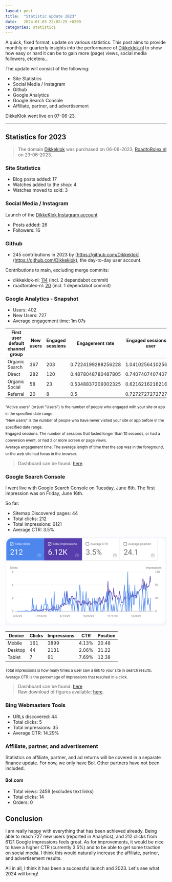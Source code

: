 ```yaml
---
layout: post
title:  "Statistic update 2023"
date:   2024-01-03 22:02:25 +0200
categories: statistics
---
```

A quick, fixed format, update on various statistics. This post aims to provide monthly or quarterly insights into the performance of [Dikkeklok.nl](https://dikkeklok.nl) to show how easy or hard it can be to gain more (page) views, social media followers, etcetera...

The update will consist of the following:
* Site Statistics
* Social Media / Instagram
* Github
* Google Analytics
* Google Search Console
* Affiliate, partner, and advertisement

DikkeKlok went live on 07-06-23.

---

## Statistics for 2023
> The domain [Dikkeklok](https://dikkeklok.nl) was purchased on 06-06-2023, [RoadtoRolex.nl](/) on 23-06-2023. 

### Site Statistics
* Blog posts added: 17
* Watches added to the shop: 4
* Watches moved to sold: 3

### Social Media / Instagram
Launch of the [DikkeKlok Instagram account](https://instagram.com/dikkeklok)
* Posts added: 26
* Followers: 16

### Github
* 245 contributions in 2023 by [https://github.com/Dikkeklok](https://github.com/Dikkeklok), the day-to-day user account.

Contributions to main, excluding merge commits:
* dikkeklok-nl: [114](https://github.com/Dikkeklok/dikkeklok-nl/graphs/contributors?from=2023-01-01&to=2023-12-31&type=c) (incl. 2 dependabot commit)
* roadtorolex-nl: [20](https://github.com/Dikkeklok/roadtorolex-nl/graphs/contributors?from=2023-01-01&to=2023-12-31&type=c) (incl. 1 dependabot commit)

### Google Analytics - Snapshot
* Users: 402
* New Users: 727
* Average engagement time: 1m 07s

| First user default channel group | New users | Engaged sessions | Engagement rate    | Engaged sessions per user | Average engagement time |
|----------------------------------|-----------|------------------|--------------------|---------------------------|-------------------------|
| Organic Search                   | 367       | 203              | 0.7224199288256228 | 1.041025641025641         | 88.43589743589743       |
| Direct                           | 282       | 120              | 0.4878048780487805 | 0.7407407407407407        | 48.888888888888886      |
| Organic Social                   | 58        | 23               | 0.5348837209302325 | 0.6216216216216216        | 28.64864864864865       |
| Referral                         | 20        | 8                | 0.5                | 0.7272727272727273        | 76.18181818181819       |

<sub>
"Active users" (or just "Users") is the number of people who engaged with your site or app in the specified date range.<br>
"New users" is the number of people who have never visited your site or app before in the specified date range.<br>
Engaged sessions: The number of sessions that lasted longer than 10 seconds, or had a conversion event, or had 2 or more screen or page views.<br>
Average engagement time: The average length of time that the app was in the foreground, or the web site had focus in the browser.
</sub><br>

> Dashboard can be found: [here](https://analytics.google.com/analytics/web/#/p382641404/reports/explorer?params=_u.date00%3D20230101%26_u.date01%3D20231231%26_u..nav%3Dmaui%26_r.explorerCard..selmet%3D%5B%22newUsers%22%5D%26_r.explorerCard..seldim%3D%5B%22firstUserDefaultChannelGrouping%22%5D&r=lifecycle-user-acquisition-v2&ruid=lifecycle-user-acquisition-v2,business-objectives,generate-leads&collectionId=business-objectives).

### Google Search Console
I went live with Google Search Console on Tuesday, June 6th. The first impression was on Friday, June 16th.

So far:
* Sitemap Discovered pages: 44
* Total clicks: 212
* Total impressions: 6121
* Average CTR: 3.5%

![Search Console](/images/20240103/search-console.png)

| Device  | Clicks | Impressions | CTR   | Position |
|---------|--------|-------------|-------|----------|
| Mobile  | 161    | 3899        | 4.13% | 20.48    |
| Desktop | 44     | 2131        | 2.06% | 31.22    |
| Tablet  | 7      | 91          | 7.69% | 12.38    |


<sub>
Total impressions is how many times a user saw a link to your site in search results.<br>
Average CTR is the percentage of impressions that resulted in a click.
</sub><br>

> Dashboard can be found: [here](https://search.google.com/search-console/performance/search-analytics?resource_id=sc-domain%3Adikkeklok.nl&start_date=20230101&end_date=20231231) <br> 
Raw download of figures available: [here](/files/statistics/2023/search-console/search-console-2023.zip).

### Bing Webmasters Tools
* URLs discovered: 44
* Total clicks: 5
* Total impressions: 35
* Average CTR: 14.29%

### Affiliate, partner, and advertisement
Statistics on affiliate, partner, and ad returns will be covered in a separate finance update.
For now, we only have Bol. Other partners have not been included.

#### Bol.com
* Total views: 2459 (excludes text links)
* Total clicks: 14
* Orders: 0

## Conclusion
I am really happy with everything that has been achieved already. Being able to reach 727 new users (reported in Analytics), and 212 clicks from 6121 Google impressions feels great.
As for improvements, it would be nice to have a higher CTR (currently 3.5%) and to be able to get some traction on social media. I think this would naturally increase the affiliate, partner, and advertisement results. 

All in all, I think it has been a successful launch and 2023. Let's see what 2024 will bring!
